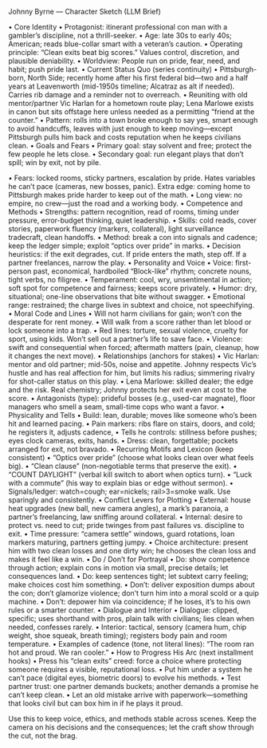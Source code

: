 Johnny Byrne — Character Sketch (LLM Brief)

• Core Identity
 • Protagonist: itinerant professional con man with a gambler’s discipline, not a
 thrill-seeker.
 • Age: late 30s to early 40s; American; reads blue-collar smart with a veteran’s caution.
 • Operating principle: “Clean exits beat big scores.” Values control, discretion, and
 plausible deniability.
 • Worldview: People run on pride, fear, need, and habit; push pride last.
• Current Status Quo (series continuity)
 • Pittsburgh-born, North Side; recently home after his first federal bid—two and a half years at Leavenworth (mid-1950s timeline; Alcatraz as alt if needed). Carries rib damage and a reminder not to overreach.
 • Reuniting with old mentor/partner Vic Harlan for a hometown route play; Lena Marlowe exists in canon but sits offstage here unless needed as a permitting “friend at the counter.”
 • Pattern: rolls into a town broke enough to say yes, smart enough to avoid handcuffs, leaves with just enough to keep moving—except Pittsburgh pulls him back and costs reputation when he keeps civilians clean.
• Goals and Fears
 • Primary goal: stay solvent and free; protect the few people he lets close.
 • Secondary goal: run elegant plays that don’t spill; win by exit, not by pile.
 
 • Fears: locked rooms, sticky partners, escalation by pride. Hates variables he can’t pace (cameras, new bosses, panic). Extra edge: coming home to Pittsburgh makes pride harder to keep out of the math.
 • Long view: no empire, no crew—just the road and a working body.
• Competence and Methods
 • Strengths: pattern recognition, read of rooms, timing under pressure, error-budget
 thinking, quiet leadership.
 • Skills: cold reads, cover stories, paperwork fluency (markers, collateral), light
 surveillance tradecraft, clean handoffs.
 • Method: break a con into signals and cadence; keep the ledger simple; exploit “optics
 over pride” in marks.
 • Decision heuristics: if the exit degrades, cut. If pride enters the math, step off. If
 a partner freelances, narrow the play.
• Personality and Voice
 • Voice: first-person past, economical, hardboiled “Block-like” rhythm; concrete nouns,
 tight verbs, no filigree.
 • Temperament: cool, wry, unsentimental in action; soft spot for competence and fairness;
 keeps score privately.
 • Humor: dry, situational; one-line observations that bite without swagger.
 • Emotional range: restrained; the charge lives in subtext and choice, not speechifying.
• Moral Code and Lines
 • Will not harm civilians for gain; won’t con the desperate for rent money.
 • Will walk from a score rather than let blood or lock someone into a trap.
 • Red lines: torture, sexual violence, cruelty for sport, using kids. Won’t sell out a
 partner’s life to save face.
 • Violence: swift and consequential when forced; aftermath matters (pain, cleanup, how
 it changes the next move).
• Relationships (anchors for stakes)
 • Vic Harlan: mentor and old partner; mid-50s, noise and appetite. Johnny respects Vic’s hustle and has real affection for him, but limits his radius; simmering rivalry for shot-caller status on this play.
 • Lena Marlowe: skilled dealer; the edge and the risk. Real chemistry; Johnny protects
 her exit even at cost to the score.
 • Antagonists (type): prideful bosses (e.g., used-car magnate), floor managers who smell
 a seam, small-time cops who want a favor.
• Physicality and Tells
 • Build: lean, durable; moves like someone who’s been hit and learned pacing.
 • Pain markers: ribs flare on stairs, doors, and cold; he registers it, adjusts cadence,
  • Tells he controls: stillness before pushes; eyes clock cameras, exits, hands.
 • Dress: clean, forgettable; pockets arranged for exit, not bravado.
• Recurring Motifs and Lexicon (keep consistent)
 • “Optics over pride” (choose what looks clean over what feels big).
 • “Clean clause” (non-negotiable terms that preserve the exit).
 • “COUNT DAYLIGHT” (verbal kill switch to abort when optics turn).
 • “Luck with a commute” (his way to explain bias or edge without sermon).
 • Signals/ledger: watch=cough; ear=nickels; rail>3=smoke walk. Use sparingly and
 consistently.
• Conflict Levers for Plotting
 • External: house heat upgrades (new ball, new camera angles), a mark’s paranoia, a
 partner’s freelancing, law sniffing around collateral.
 • Internal: desire to protect vs. need to cut; pride twinges from past failures vs.
 discipline to exit.
 • Time pressure: “camera settle” windows, guard rotations, loan markers maturing,  partners getting jumpy.
 • Choice architecture: present him with two clean losses and one dirty win; he chooses
 the clean loss and makes it feel like a win.
• Do / Don’t for Portrayal
 • Do: show competence through action; explain cons in motion via small, precise details;
 let consequences land.
 • Do: keep sentences tight; let subtext carry feeling; make choices cost him something.
 • Don’t: deliver exposition dumps about the con; don’t glamorize violence; don’t turn
 him into a moral scold or a quip machine.
 • Don’t: depower him via coincidence; if he loses, it’s to his own rules or a smarter
 counter.
• Dialogue and Interior
 • Dialogue: clipped, specific; uses shorthand with pros, plain talk with civilians; lies
 clean when needed, confesses rarely.
 • Interior: tactical, sensory (camera hum, chip weight, shoe squeak, breath timing);
 registers body pain and room temperature.
  • Examples of cadence (tone, not literal lines): “The room ran hot and proud. We ran
 cooler.”
• How to Progress His Arc (next installment hooks)
 • Press his “clean exits” creed: force a choice where protecting someone requires a
 visible, reputational loss.
 • Put him under a system he can’t pace (digital eyes, biometric doors) to evolve his
 methods.
 • Test partner trust: one partner demands buckets; another demands a promise he can’t
 keep clean.
 • Let an old mistake arrive with paperwork—something that looks civil but can box him in
 if he plays it proud.


Use this to keep voice, ethics, and methods stable across scenes. Keep the camera on his
decisions and the consequences; let the craft show through the cut, not the brag.
 
